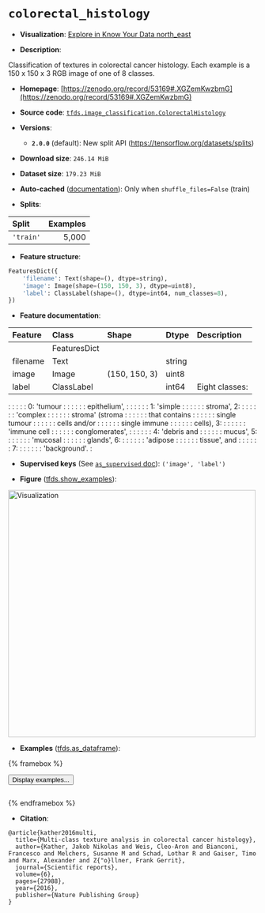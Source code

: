 <div itemscope itemtype="http://schema.org/Dataset">
  <div itemscope itemprop="includedInDataCatalog" itemtype="http://schema.org/DataCatalog">
    <meta itemprop="name" content="TensorFlow Datasets" />
  </div>
  <meta itemprop="name" content="colorectal_histology" />
  <meta itemprop="description" content="Classification of textures in colorectal cancer histology. Each example is a 150 x 150 x 3 RGB image of one of 8 classes.&#10;&#10;To use this dataset:&#10;&#10;```python&#10;import tensorflow_datasets as tfds&#10;&#10;ds = tfds.load(&#x27;colorectal_histology&#x27;, split=&#x27;train&#x27;)&#10;for ex in ds.take(4):&#10;  print(ex)&#10;```&#10;&#10;See [the guide](https://www.tensorflow.org/datasets/overview) for more&#10;informations on [tensorflow_datasets](https://www.tensorflow.org/datasets).&#10;&#10;&lt;img src=&quot;https://storage.googleapis.com/tfds-data/visualization/fig/colorectal_histology-2.0.0.png&quot; alt=&quot;Visualization&quot; width=&quot;500px&quot;&gt;&#10;&#10;" />
  <meta itemprop="url" content="https://www.tensorflow.org/datasets/catalog/colorectal_histology" />
  <meta itemprop="sameAs" content="https://zenodo.org/record/53169#.XGZemKwzbmG" />
  <meta itemprop="citation" content="@article{kather2016multi,&#10;  title={Multi-class texture analysis in colorectal cancer histology},&#10;  author={Kather, Jakob Nikolas and Weis, Cleo-Aron and Bianconi, Francesco and Melchers, Susanne M and Schad, Lothar R and Gaiser, Timo and Marx, Alexander and Z{&quot;o}llner, Frank Gerrit},&#10;  journal={Scientific reports},&#10;  volume={6},&#10;  pages={27988},&#10;  year={2016},&#10;  publisher={Nature Publishing Group}&#10;}" />
</div>

# `colorectal_histology`


*   **Visualization**:
    <a class="button button-with-icon" href="https://knowyourdata-tfds.withgoogle.com/#tab=STATS&dataset=colorectal_histology">
    Explore in Know Your Data
    <span class="material-icons icon-after" aria-hidden="true"> north_east
    </span> </a>

*   **Description**:

Classification of textures in colorectal cancer histology. Each example is a 150
x 150 x 3 RGB image of one of 8 classes.

*   **Homepage**:
    [https://zenodo.org/record/53169#.XGZemKwzbmG](https://zenodo.org/record/53169#.XGZemKwzbmG)

*   **Source code**:
    [`tfds.image_classification.ColorectalHistology`](https://github.com/tensorflow/datasets/tree/master/tensorflow_datasets/image_classification/colorectal_histology.py)

*   **Versions**:

    *   **`2.0.0`** (default): New split API
        (https://tensorflow.org/datasets/splits)

*   **Download size**: `246.14 MiB`

*   **Dataset size**: `179.23 MiB`

*   **Auto-cached**
    ([documentation](https://www.tensorflow.org/datasets/performances#auto-caching)):
    Only when `shuffle_files=False` (train)

*   **Splits**:

Split     | Examples
:-------- | -------:
`'train'` | 5,000

*   **Feature structure**:

```python
FeaturesDict({
    'filename': Text(shape=(), dtype=string),
    'image': Image(shape=(150, 150, 3), dtype=uint8),
    'label': ClassLabel(shape=(), dtype=int64, num_classes=8),
})
```

*   **Feature documentation**:

| Feature  | Class        | Shape         | Dtype  | Description     |
| :------- | :----------- | :------------ | :----- | :-------------- |
|          | FeaturesDict |               |        |                 |
| filename | Text         |               | string |                 |
| image    | Image        | (150, 150, 3) | uint8  |                 |
| label    | ClassLabel   |               | int64  | Eight classes:  |
:          :              :               :        : 0\: 'tumour     :
:          :              :               :        : epithelium',    :
:          :              :               :        : 1\: 'simple     :
:          :              :               :        : stroma', 2\:    :
:          :              :               :        : 'complex        :
:          :              :               :        : stroma' (stroma :
:          :              :               :        : that contains   :
:          :              :               :        : single tumour   :
:          :              :               :        : cells and/or    :
:          :              :               :        : single immune   :
:          :              :               :        : cells), 3\:     :
:          :              :               :        : 'immune cell    :
:          :              :               :        : conglomerates', :
:          :              :               :        : 4\: 'debris and :
:          :              :               :        : mucus', 5\:     :
:          :              :               :        : 'mucosal        :
:          :              :               :        : glands', 6\:    :
:          :              :               :        : 'adipose        :
:          :              :               :        : tissue', and    :
:          :              :               :        : 7\:             :
:          :              :               :        : 'background'.   :

*   **Supervised keys** (See
    [`as_supervised` doc](https://www.tensorflow.org/datasets/api_docs/python/tfds/load#args)):
    `('image', 'label')`

*   **Figure**
    ([tfds.show_examples](https://www.tensorflow.org/datasets/api_docs/python/tfds/visualization/show_examples)):

<img src="https://storage.googleapis.com/tfds-data/visualization/fig/colorectal_histology-2.0.0.png" alt="Visualization" width="500px">

*   **Examples**
    ([tfds.as_dataframe](https://www.tensorflow.org/datasets/api_docs/python/tfds/as_dataframe)):

<!-- mdformat off(HTML should not be auto-formatted) -->

{% framebox %}

<button id="displaydataframe">Display examples...</button>
<div id="dataframecontent" style="overflow-x:auto"></div>
<script>
const url = "https://storage.googleapis.com/tfds-data/visualization/dataframe/colorectal_histology-2.0.0.html";
const dataButton = document.getElementById('displaydataframe');
dataButton.addEventListener('click', async () => {
  // Disable the button after clicking (dataframe loaded only once).
  dataButton.disabled = true;

  const contentPane = document.getElementById('dataframecontent');
  try {
    const response = await fetch(url);
    // Error response codes don't throw an error, so force an error to show
    // the error message.
    if (!response.ok) throw Error(response.statusText);

    const data = await response.text();
    contentPane.innerHTML = data;
  } catch (e) {
    contentPane.innerHTML =
        'Error loading examples. If the error persist, please open '
        + 'a new issue.';
  }
});
</script>

{% endframebox %}

<!-- mdformat on -->

*   **Citation**:

```
@article{kather2016multi,
  title={Multi-class texture analysis in colorectal cancer histology},
  author={Kather, Jakob Nikolas and Weis, Cleo-Aron and Bianconi, Francesco and Melchers, Susanne M and Schad, Lothar R and Gaiser, Timo and Marx, Alexander and Z{"o}llner, Frank Gerrit},
  journal={Scientific reports},
  volume={6},
  pages={27988},
  year={2016},
  publisher={Nature Publishing Group}
}
```


